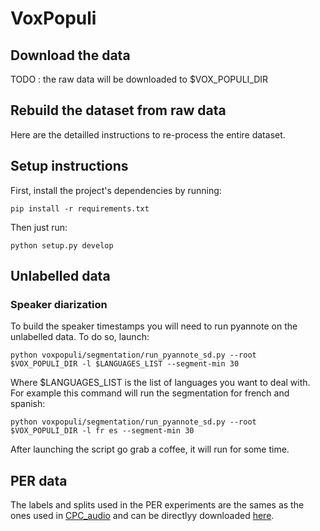 # VoxPopuli

## Download the data

TODO : the raw data will be downloaded to $VOX_POPULI_DIR

## Rebuild the dataset from raw data

Here are the detailled instructions to re-process the entire dataset.

## Setup instructions

First, install the project's dependencies by running:
```
pip install -r requirements.txt
```

Then just run:
```
python setup.py develop
```

## Unlabelled data

### Speaker diarization

To build the speaker timestamps you will need to run pyannote on the unlabelled data. To do so, launch:

```
python voxpopuli/segmentation/run_pyannote_sd.py --root $VOX_POPULI_DIR -l $LANGUAGES_LIST --segment-min 30
```

Where $LANGUAGES_LIST is the list of languages you want to deal with. For example this command will run the segmentation for french and spanish:

```
python voxpopuli/segmentation/run_pyannote_sd.py --root $VOX_POPULI_DIR -l fr es --segment-min 30
```

After launching the script go grab a coffee, it will run for some time.

## PER data

The labels and splits used in the PER experiments are the sames as the ones used in [CPC_audio](https://github.com/facebookresearch/CPC_audio) and can be directlyy downloaded [here](https://dl.fbaipublicfiles.com/cpc_audio/common_voices_splits.tar.gz).